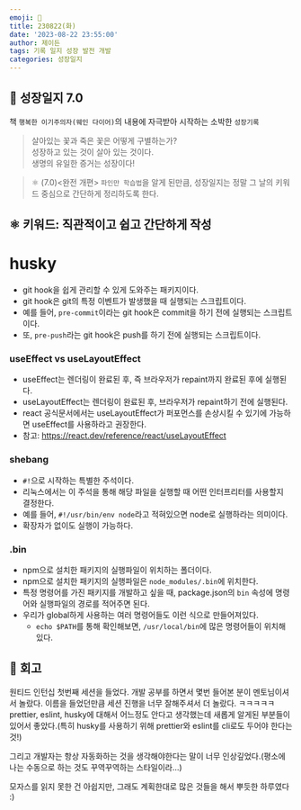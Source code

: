 ```yaml
---
emoji: 🌱
title: 230822(화)
date: '2023-08-22 23:55:00'
author: 제이든
tags: 기록 일지 성장 발전 개발
categories: 성장일지
---
```


## 🚤 성장일지 7.0

책 `행복한 이기주의자(웨인 다이어)`의 내용에 자극받아 시작하는 소박한 `성장기록`

> 살아있는 꽃과 죽은 꽃은 어떻게 구별하는가?<br/>
> 성장하고 있는 것이 살아 있는 것이다.<br/>
> 생명의 유일한 증거는 성장이다!

> ⚛ (7.0)<완전 개편> `파인만 학습법`을 알게 된만큼, 성장일지는 정말 그 날의 키워드 중심으로 간단하게 정리하도록 한다.

## ⚛️ 키워드: 직관적이고 쉽고 간단하게 작성

# husky

- git hook을 쉽게 관리할 수 있게 도와주는 패키지이다.
- git hook은 git의 특정 이벤트가 발생했을 때 실행되는 스크립트이다.
- 예를 들어, `pre-commit`이라는 git hook은 commit을 하기 전에 실행되는 스크립트이다.
- 또, `pre-push`라는 git hook은 push를 하기 전에 실행되는 스크립트이다.

### useEffect vs useLayoutEffect

- useEffect는 렌더링이 완료된 후, 즉 브라우저가 repaint까지 완료된 후에 실행된다.
- useLayoutEffect는 렌더링이 완료된 후, 브라우저가 repaint하기 전에 실행된다.
- react 공식문서에서는 useLayoutEffect가 퍼포먼스를 손상시킬 수 있기에 가능하면 useEffect를 사용하라고 권장한다.
- 참고: https://react.dev/reference/react/useLayoutEffect

### shebang

- `#!`으로 시작하는 특별한 주석이다.
- 리눅스에서는 이 주석을 통해 해당 파일을 실행할 때 어떤 인터프리터를 사용할지 결정한다.
- 예를 들어, `#!/usr/bin/env node`라고 적혀있으면 node로 실행하라는 의미이다.
- 확장자가 없이도 실행이 가능하다.

### .bin

- npm으로 설치한 패키지의 실행파일이 위치하는 폴더이다.
- npm으로 설치한 패키지의 실행파일은 `node_modules/.bin`에 위치한다.
- 특정 명령어를 가진 패키지를 개발하고 싶을 때, package.json의 `bin` 속성에 명령어와 실행파일의 경로를 적어주면 된다.
- 우리가 global하게 사용하는 여러 명령어들도 이런 식으로 만들어져있다.
  - `echo $PATH`를 통해 확인해보면, `/usr/local/bin`에 많은 명령어들이 위치해있다.

## 📝 회고

원티드 인턴십 첫번째 세션을 들었다. 개발 공부를 하면서 몇번 들어본 분이 멘토님이셔서 놀랐다. 이름을 들었던만큼 세션 진행을 너무 잘해주셔서 더 놀랐다. ㅋㅋㅋㅋㅋ
prettier, eslint, husky에 대해서 어느정도 안다고 생각했는데 새롭게 알게된 부분들이 있어서 좋았다.(특히 husky를 사용하기 위해 prettier와 eslint를 cli로도 두어야 한다는 것!)

그리고 개발자는 항상 자동화하는 것을 생각해야한다는 말이 너무 인상깊었다.(평소에 나는 수동으로 하는 것도 꾸역꾸역하는 스타일이라...)

모자스를 읽지 못한 건 아쉽지만, 그래도 계획한대로 많은 것들을 해서 뿌듯한 하루였다 :)

```toc

```
